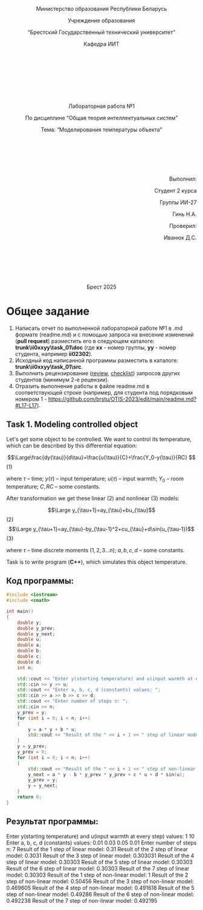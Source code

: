 <p align="center"> Министерство образования Республики Беларусь</p>
<p align="center">Учреждение образования</p>
<p align="center">“Брестский Государственный технический университет”</p>
<p align="center">Кафедра ИИТ</p>
<br><br><br><br><br><br><br>
<p align="center">Лабораторная работа №1</p>
<p align="center">По дисциплине “Общая теория интеллектуальных систем”</p>
<p align="center">Тема: “Моделирования температуры объекта”</p>
<br><br><br><br><br>
<p align="right">Выполнил:</p>
<p align="right">Студент 2 курса</p>
<p align="right">Группы ИИ-27</p>
<p align="right">Гинь Н.А.</p>
<p align="right">Проверил:</p>
<p align="right">Иванюк Д.С.</p>
<br><br><br><br><br>
<p align="center">Брест 2025</p>

# Общее задание #
1. Написать отчет по выполненной лабораторной работе №1 в .md формате (readme.md) и с помощью запроса на внесение изменений (**pull request**) разместить его в следующем каталоге: **trunk\ii0xxyy\task_01\doc** (где **xx** - номер группы, **yy** - номер студента, например **ii02302**).
2. Исходный код написанной программы разместить в каталоге: **trunk\ii0xxyy\task_01\src**.
3. Выполнить рецензирование ([review](https://linearb.io/blog/code-review-on-github), [checklist](https://linearb.io/blog/code-review-checklist)) запросов других студентов (минимум 2-е рецензии).
4. Отразить выполнение работы в файле readme.md в соответствующей строке (например, для студента под порядковым номером 1 - https://github.com/brstu/OTIS-2023/edit/main/readme.md?#L17-L17).

## Task 1. Modeling controlled object ##
Let's get some object to be controlled. We want to control its temperature, which can be described by this differential equation:

$$\Large\frac{dy(\tau)}{d\tau}=\frac{u(\tau)}{C}+\frac{Y_0-y(\tau)}{RC} $$ (1)

where $\tau$ – time; $y(\tau)$ – input temperature; $u(\tau)$ – input warmth; $Y_0$ – room temperature; $C,RC$ – some constants.

After transformation we get these linear (2) and nonlinear (3) models:

$$\Large y_{\tau+1}=ay_{\tau}+bu_{\tau}$$ (2)
$$\Large y_{\tau+1}=ay_{\tau}-by_{\tau-1}^2+cu_{\tau}+d\sin(u_{\tau-1})$$ (3)

where $\tau$ – time discrete moments ($1,2,3{\dots}n$); $a,b,c,d$ – some constants.

Task is to write program (**С++**), which simulates this object temperature.


## Код программы:
```C++
#include <iostream>
#include <cmath>

int main()
{
	double y;
	double y_prev;
	double y_next;
	double u;
	double a;
	double b;
	double c;
	double d;
	int n;

	std::cout << "Enter y(starting temperature) and u(input warmth at every step) values: ";
	std::cin >> y >> u;
	std::cout << "Enter a, b, c, d (constants) values: ";
	std::cin >> a >> b >> c >> d;
	std::cout << "Enter number of steps n: ";
	std::cin >> n;
	y_prev = y;
	for (int i = 0; i < n; i++)
	{
		y = a * y + b * u;
		std::cout << "Result of the " << i + 1 << " step of linear model: " << y << '\n';
	}
	y = y_prev;
	y_prev = 0;
	for (int i = 0; i < n; i++)
	{
		std::cout << "Result of the " << i + 1 << " step of non-linear model: " << y << '\n';
		y_next = a * y - b * y_prev * y_prev + c * u + d * sin(u);
		y_prev = y;
		y = y_next;
	}
	return 0;
}

```

## Результат программы:
Enter y(starting temperature) and u(input warmth at every step) values: 1 10
Enter a, b, c, d (constants) values: 0.01 0.03 0.05 0.01
Enter number of steps n: 7
Result of the 1 step of linear model: 0.31
Result of the 2 step of linear model: 0.3031
Result of the 3 step of linear model: 0.303031
Result of the 4 step of linear model: 0.30303
Result of the 5 step of linear model: 0.30303
Result of the 6 step of linear model: 0.30303
Result of the 7 step of linear model: 0.30303
Result of the 1 step of non-linear model: 1
Result of the 2 step of non-linear model: 0.50456
Result of the 3 step of non-linear model: 0.469605
Result of the 4 step of non-linear model: 0.491618
Result of the 5 step of non-linear model: 0.49286
Result of the 6 step of non-linear model: 0.492238
Result of the 7 step of non-linear model: 0.492195

